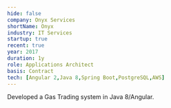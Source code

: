 ```yaml
---
hide: false
company: Onyx Services
shortName: Onyx
industry: IT Services
startup: true
recent: true
year: 2017
duration: 1y
role: Applications Architect
basis: Contract
tech: [Angular 2,Java 8,Spring Boot,PostgreSQL,AWS]
---
```

Developed a Gas Trading system in Java 8/Angular.